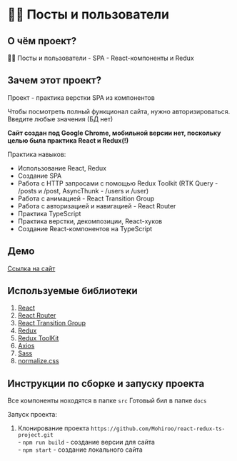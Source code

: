 # 📄🗿 Посты и пользователи

## О чём проект? 
📄🗿 Посты и пользователи - SPA - React-компоненты и Redux

## Зачем этот проект?
Проект - практика верстки SPA из компонентов

Чтобы посмотреть полный функционал сайта, нужно авторизироваться. Введите любые значения (БД нет)

**Сайт создан под Google Chrome, мобильной версии нет, поскольку целью была практика React и Redux(!)**

Практика навыков:
  - Использование React, Redux
  - Создание SPA
  - Работа с HTTP запросами с помощью Redux Toolkit (RTK Query - /posts и /post, AsyncThunk - /users и /user)
  - Работа с анимацией - React Transition Group
  - Работа с авторизацией и навигацией - React Router
  - Практика TypeScript
  - Практика верстки, декомпозиции, React-хуков
  - Создание React-компонентов на TypeScript

## Демо
[Ссылка на сайт](https://mohiroo.github.io/react-redux-ts-project/)

## Используемые библиотеки
1. [React](https://ru.reactjs.org/)
2. [React Router](https://reactrouter.com/)
3. [React Transition Group](http://reactcommunity.org/react-transition-group/)
4. [Redux](https://redux.js.org/)
5. [Redux ToolKit](https://redux-toolkit.js.org/)
6. [Axios](https://axios-http.com/)
8. [Sass](https://sass-lang.com/)
9. [normalize.css](https://necolas.github.io/normalize.css/)

## Инструкции по сборке и запуску проекта
Все компоненты ноходятся в папке `src`
Готовый бил в папке `docs`

Запуск проекта:
  1. Клонирование проекта `https://github.com/Mohiroo/react-redux-ts-project.git`  
    - `npm run build` - создание версии для сайта  
    - `npm start` - создание локального сайта
